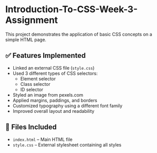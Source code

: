 # Introduction-To-CSS-Week-3-Assignment

This project demonstrates the application of basic CSS concepts on a simple HTML page.

## ✅ Features Implemented

- Linked an external CSS file (`style.css`)
- Used 3 different types of CSS selectors:
  - Element selector
  - Class selector
  - ID selector
- Styled an image from pexels.com
- Applied margins, paddings, and borders
- Customized typography using a different font family
- Improved overall layout and readability

## 📁 Files Included

- `index.html` – Main HTML file
- `style.css` – External stylesheet containing all styles
